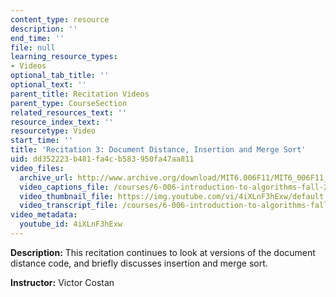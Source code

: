 ```yaml
---
content_type: resource
description: ''
end_time: ''
file: null
learning_resource_types:
- Videos
optional_tab_title: ''
optional_text: ''
parent_title: Recitation Videos
parent_type: CourseSection
related_resources_text: ''
resource_index_text: ''
resourcetype: Video
start_time: ''
title: 'Recitation 3: Document Distance, Insertion and Merge Sort'
uid: dd352223-b481-fa4c-b583-950fa47aa811
video_files:
  archive_url: http://www.archive.org/download/MIT6.006F11/MIT6_006F11_rec03_300k.mp4
  video_captions_file: /courses/6-006-introduction-to-algorithms-fall-2011/78e200f245065de998eb3805273a7f8e_4iXLnF3hExw.vtt
  video_thumbnail_file: https://img.youtube.com/vi/4iXLnF3hExw/default.jpg
  video_transcript_file: /courses/6-006-introduction-to-algorithms-fall-2011/307eb643f01025c4670f32abb1cadc36_4iXLnF3hExw.pdf
video_metadata:
  youtube_id: 4iXLnF3hExw
---
```


**Description:** This recitation continues to look at versions of the document distance code, and briefly discusses insertion and merge sort.

**Instructor:** Victor Costan